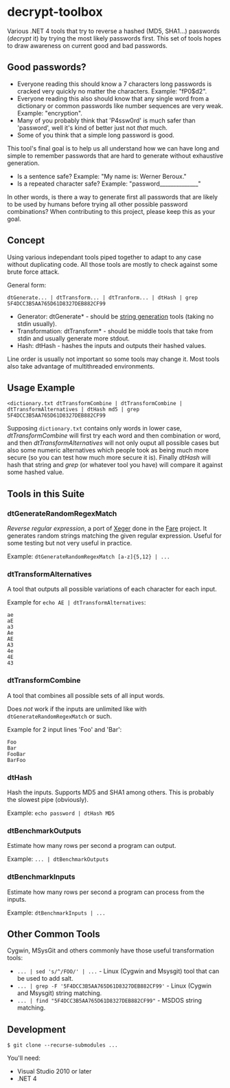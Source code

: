 decrypt-toolbox
===============

Various .NET 4 tools that try to reverse a hashed (MD5, SHA1...) passwords (*decrypt* it) by trying the most likely passwords first. This set of tools hopes to draw awareness on current good and bad passwords.


Good passwords?
---------------

  - Everyone reading this should know a 7 characters long passwords is cracked very quickly no matter the characters. Example: "fP0$d2".
  - Everyone reading this also should know that any single word from a dictionary or common passwords like number sequences are very weak. Example: "encryption".
  - Many of you probably think that 'P4ssw0rd' is much safer than 'password', well it's kind of better just not *that* much.
  - Some of you think that a simple long password is good.

This tool's final goal is to help us all understand how we can have long and simple to remember passwords that are hard to generate without exhaustive generation.

  - Is a sentence safe? Example: "My name is: Werner Beroux."
  - Is a repeated character safe? Example: "password______________"

In other words, is there a way to generate first all passwords that are likely to be used by humans before trying all other possible password combinations?
When contributing to this project, please keep this as your goal.


Concept
-------

Using various independant tools piped together to adapt to any case without duplicating code.
All those tools are mostly to check against some brute force attack.

General form:

    dtGenerate... | dtTransform... | dtTranform... | dtHash | grep 5F4DCC3B5AA765D61D8327DEB882CF99

  - Generator: dtGenerate* - should be [string generation](http://en.wikipedia.org/wiki/String_generation) tools (taking no stdin usually).
  - Transformation: dtTransform* - should be middle tools that take from stdin and usually generate more stdout.
  - Hash: dtHash - hashes the inputs and outputs their hashed values.

Line order is usually not important so some tools may change it. Most tools also take advantage of multithreaded environments.


Usage Example
-------------

    <dictionary.txt dtTransformCombine | dtTransformCombine | dtTransformAlternatives | dtHash md5 | grep 5F4DCC3B5AA765D61D8327DEB882CF99

Supposing `dictionary.txt` contains only words in lower case, *dtTransformCombine* will first try each word and then combination or word, and then *dtTransformAlternatives* will not only ouput all possible cases but also some numeric alternatives which people took as being much more secure (so you can test how much more secure it is). Finally *dtHash* will hash that string and *grep* (or whatever tool you have) will compare it against some hashed value.


Tools in this Suite
-------------------

### dtGenerateRandomRegexMatch

*Reverse regular expression*, a port of [Xeger](http://code.google.com/p/xeger/) done in the [Fare](https://github.com/Vassiliki/Fare) project.
It generates random strings matching the given regular expression. Useful for some testing but not very useful in practice.

Example: `dtGenerateRandomRegexMatch [a-z]{5,12} | ...`


### dtTransformAlternatives

A tool that outputs all possible variations of each character for each input.

Example for `echo AE | dtTransformAlternatives`:

    ae
    aE
    a3
    Ae
    AE
    A3
    4e
    4E
    43


### dtTransformCombine

A tool that combines all possible sets of all input words.

Does *not* work if the inputs are unlimited like with `dtGenerateRandomRegexMatch` or such. 

Example for 2 input lines 'Foo' and 'Bar':

    Foo
    Bar
    FooBar
    BarFoo


### dtHash

Hash the inputs. Supports MD5 and SHA1 among others. This is probably the slowest pipe (obviously).

Example: `echo password | dtHash MD5`


### dtBenchmarkOutputs

Estimate how many rows per second a program can output.

Example: `... | dtBenchmarkOutputs`


### dtBenchmarkInputs

Estimate how many rows per second a program can process from the inputs.

Example: `dtBenchmarkInputs | ...`


Other Common Tools
------------------

Cygwin, MSysGit and others commonly have those useful transformation tools:

  - `... | sed 's/^/FOO/' | ...` - Linux (Cygwin and Msysgit) tool that can be used to add salt.
  - `... | grep -F '5F4DCC3B5AA765D61D8327DEB882CF99'` - Linux (Cygwin and Msysgit) string matching.
  - `... | find "5F4DCC3B5AA765D61D8327DEB882CF99"` - MSDOS string matching.


Development
-----------

    $ git clone --recurse-submodules ...

You'll need:

  - Visual Studio 2010 or later
  - .NET 4
